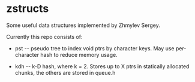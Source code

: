 # zstructs

Some useful data structures implemented by Zhmylev <KorG> Sergey.

Currently this repo consists of:

* pst    -- pseudo tree to index void ptrs by character keys.
May use per-character hash to reduce memory usage.

* kdh    -- k-D hash, where k = 2. Stores up to X ptrs in statically allocated
chunks, the others are stored in queue.h
